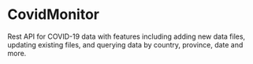 # CovidMonitor
Rest API for COVID-19 data with features including adding new data files, updating existing files, and querying data by country, province, date and more.
